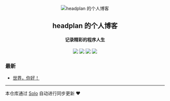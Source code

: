 <p align="center"><img alt="headplan 的个人博客" src="https://static.b3log.org/images/brand/solo-32.png"></p><h2 align="center">
headplan 的个人博客
</h2>

<h4 align="center">记录精彩的程序人生</h4>
<p align="center"><a title="headplan 的个人博客" target="_blank" href="https://github.com/headplan/solo-blog"><img src="https://img.shields.io/github/last-commit/headplan/solo-blog.svg?style=flat-square&color=FF9900"></a>
<a title="GitHub repo size in bytes" target="_blank" href="https://github.com/headplan/solo-blog"><img src="https://img.shields.io/github/repo-size/headplan/solo-blog.svg?style=flat-square"></a>
<a title="Solo Version" target="_blank" href="https://github.com/b3log/solo/releases"><img src="https://img.shields.io/badge/solo-3.6.4-f1e05a.svg?style=flat-square&color=blueviolet"></a>
<a title="Hits" target="_blank" href="https://github.com/b3log/hits"><img src="https://hits.b3log.org/headplan/solo-blog.svg"></a></p>

### 最新

* [世界，你好！](http://blog.lartisan.local/hello-solo)



---

本仓库通过 [Solo](https://github.com/b3log/solo) 自动进行同步更新 ❤️ 